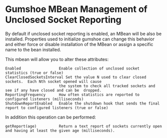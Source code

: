 Gumshoe MBean Management of Unclosed Socket Reporting
=====================================================

By default if unclosed socket reporting is enabled, an MBean will be also be installed.
Properties used to initialize gumshoe can change this behavior and either force or disable
installation of the MBean or assign a specific name to the bean installed.

This mbean will allow you to alter these attributes:

    Enabled                 Enable collection of unclosed socket statistics (true or false)
    ClearClosedSocketsInterval Set the value N used to clear closed sockets.  Each Nth socket opened will cause
                            the system to check all tracked sockets and see if any have closed and can be  dropped.
    ReportingFrequency      How often statistics are reported to configured listeners (milliseconds)
    ShutdownReportEnabled   Enable the shutdown hook that sends the final report to configured listeners (true or false)

In addition this operation can be performed:

    getReport(age)          Return a text report of sockets currently open and having at least the given age (milliseconds).
